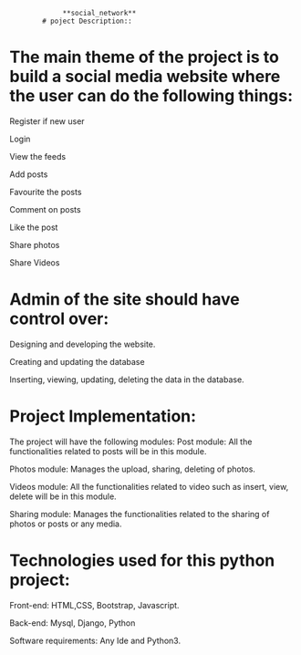                  **social_network**
		    # poject Description::

# The main theme of the project is to build a social media website where the user can do the following things:
Register if new user

Login

View the feeds

Add posts

Favourite the posts

Comment on posts

Like the post

Share photos

Share Videos


# Admin of the site should have control over:
Designing and developing the website.

Creating and updating the database

Inserting, viewing, updating, deleting the data in the database. 

# Project Implementation:
The project will have the following modules:
Post module: All the functionalities related to posts will be in this module.

Photos module: Manages the upload, sharing, deleting of photos.

Videos module: All the functionalities related to video such as insert, view, delete will be in this module.

Sharing module: Manages the functionalities related to the sharing of photos or posts or any media.


# Technologies used for this python project:
Front-end: HTML,CSS, Bootstrap, Javascript.

Back-end: Mysql, Django, Python

Software requirements: Any Ide and Python3.
